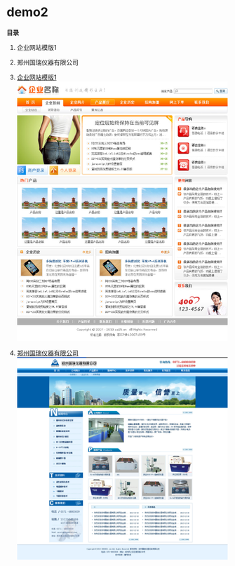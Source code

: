 # demo2

**目录**

1. 企业网站模版1

2. 郑州国瑞仪器有限公司


1. [企业网站模版1](https://rawgit.com/elmaka/demo2/master/demo2/wangye.html)
![企业网站模版1](./demo2/index.jpg)

2. [郑州国瑞仪器有限公司](https://rawgit.com/elmaka/demo2/master/demo3/zhenzhou.html)
![郑州国瑞仪器有限公司](./demo3/demo3.jpg)

